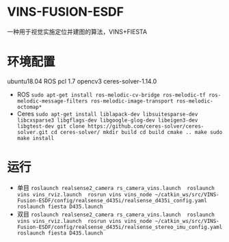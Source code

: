 # VINS-FUSION-ESDF
一种用于视觉实施定位并建图的算法，VINS+FIESTA
# 环境配置
ubuntu18.04
ROS
pcl 1.7
opencv3
ceres-solver-1.14.0
- ROS
``
sudo apt-get install ros-melodic-cv-bridge ros-melodic-tf ros-melodic-message-filters ros-melodic-image-transport ros-melodic-octomap*
``
- Ceres
``
sudo apt-get install liblapack-dev libsuitesparse-dev libcxsparse3 libgflags-dev libgoogle-glog-dev libeigen3-dev libgtest-dev
git clone https://github.com/ceres-solver/ceres-solver.git
cd ceres-solver/
mkdir build
cd build
cmake ..
make
sudo make install
``
# 运行
- 单目
``
roslaunch realsense2_camera rs_camera_vins.launch 
roslaunch vins vins_rviz.launch 
rosrun vins vins_node ~/catkin_ws/src/VINS-Fusion-ESDF/config/realsense_d435i/realsense_d435i_config.yaml
roslaunch fiesta D435.launch
``
- 双目
``
roslaunch realsense2_camera rs_camera_vins.launch 
roslaunch vins vins_rviz.launch 
rosrun vins vins_node ~/catkin_ws/src/VINS-Fusion-ESDF/config/realsense_d435i/realsense_stereo_imu_config.yaml
roslaunch fiesta D435.launch
``
